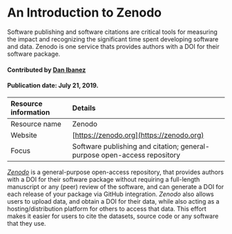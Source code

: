 # An Introduction to Zenodo
<!-- deck text start -->
Software publishing and software citations are critical tools for measuring the impact and recognizing the significant time spent developing software and data. Zenodo is one service thats provides authors with a DOI for their software package.
<!-- deck text end -->

#### Contributed by [Dan Ibanez](https://github.com/ibaned)
#### Publication date: July 21, 2019.

Resource information | Details 
:--- | :--- 
Resource name | Zenodo
Website | [https://zenodo.org](https://zenodo.org)
Focus | Software publishing and citation; general-purpose open-access repository

*[Zenodo](https://zenodo.org)* is a general-purpose open-access repository, that provides authors with a DOI for their software package without requiring a full-length manuscript or any (peer) review of the software, and can generate a DOI for each release of your package via GitHub integration. *Zenodo* also allows users to upload data, and obtain a DOI for their data, while also acting as a hosting/distribution platform for others to access that data. This effort makes it easier for users to cite the datasets, source code or any software that they use.



<!---
Publish: no
Categories: collaborations
Topics: software publishing and citation
Tags: service
Level: 2
Prerequisites: defaults
Aggregate: none
--->
